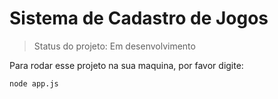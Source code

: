 <h1> Sistema de Cadastro de Jogos</h1>

> Status do projeto: Em desenvolvimento

Para rodar esse projeto na sua maquina, por favor digite:

```
node app.js
```

